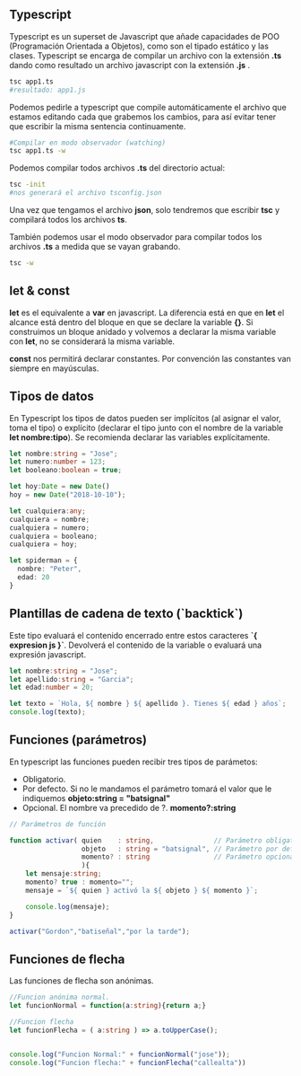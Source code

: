 ## Typescript
Typescript es un superset de Javascript que añade capacidades de POO (Programación Orientada a Objetos), como son el tipado estático y las clases. Typescript se encarga de compilar un archivo con la extensión **.ts** dando como resultado un archivo javascript con la extensión **.js** .
```bash
tsc app1.ts
#resultado: app1.js
```
Podemos pedirle a typescript que compile automáticamente el archivo que estamos editando cada que grabemos los cambios, para así evitar tener que escribir la misma sentencia continuamente.
```bash
#Compilar en modo observador (watching)
tsc app1.ts -w
```
Podemos compilar todos archivos **.ts** del directorio actual:
```bash
tsc -init
#nos generará el archivo tsconfig.json
```
Una vez que tengamos el archivo **json**, solo tendremos que escribir **tsc** y compilará todos los archivos **ts**.

También podemos usar el modo observador para compilar todos los archivos **.ts** a medida que se vayan grabando.
```bash
tsc -w
```

## let & const
**let** es el equivalente a **var** en javascript. La diferencia está en que en **let** el alcance está dentro del bloque en que se declare la variable **{}**. Si construimos un bloque anidado y volvemos a declarar la misma variable con **let**, no se considerará la misma variable.

**const** nos permitirá declarar constantes. Por convención las constantes van siempre en mayúsculas.

## Tipos de datos
En Typescript los tipos de datos pueden ser implícitos (al asignar el valor, toma el tipo) o explícito (declarar el tipo junto con el nombre de la variable **let nombre:tipo**). Se recomienda declarar las variables explícitamente.
```typescript
let nombre:string = "Jose";
let numero:number = 123;
let booleano:boolean = true;

let hoy:Date = new Date()
hoy = new Date("2018-10-10");

let cualquiera:any;
cualquiera = nombre;
cualquiera = numero;
cualquiera = booleano;
cualquiera = hoy;

let spiderman = {
  nombre: "Peter",
  edad: 20
}
```
## Plantillas de cadena de texto (\`backtick\`)
Este tipo evaluará el contenido encerrado entre estos caracteres  **\`{ expresion js }\`**. Devolverá el contenido de la variable o evaluará una expresión javascript.
```typescript
let nombre:string = "Jose";
let apellido:string = "Garcia";
let edad:number = 20;

let texto = `Hola, ${ nombre } ${ apellido }. Tienes ${ edad } años`;
console.log(texto);
```

## Funciones (parámetros)
En typescript las funciones pueden recibir tres tipos de parámetos:
* Obligatorio.
* Por defecto. Si no le mandamos el parámetro tomará el valor que le indiquemos **objeto:string = "batsignal"**
* Opcional. El nombre va precedido de ?. **momento?:string**
```typescript
// Parámetros de función

function activar( quien    : string,               // Parámetro obligatorio
                  objeto   : string = "batsignal", // Parámetro por defecto
                  momento? : string                // Parámetro opcional
                  ){
    let mensaje:string;
    momento? true : momento="";
    mensaje = `${ quien } activó la ${ objeto } ${ momento }`;

    console.log(mensaje);
}

activar("Gordon","batiseñal","por la tarde");
```
## Funciones de flecha
Las funciones de flecha son anónimas.
```typescript
//Funcion anónima normal.
let funcionNormal = function(a:string){return a;}

//Funcion flecha
let funcionFlecha = ( a:string ) => a.toUpperCase();


console.log("Funcion Normal:" + funcionNormal("jose"));
console.log("Funcion flecha:" + funcionFlecha("callealta"))

```
